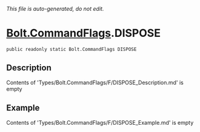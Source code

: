 *This file is auto-generated, do not edit.*

# [Bolt.CommandFlags](Types/Bolt.CommandFlags.md).DISPOSE
`public readonly static Bolt.CommandFlags DISPOSE`
## Description
Contents of 'Types/Bolt.CommandFlags/F/DISPOSE_Description.md' is empty
## Example
Contents of 'Types/Bolt.CommandFlags/F/DISPOSE_Example.md' is empty
